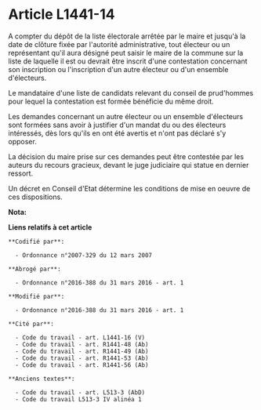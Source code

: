# Article L1441-14

A compter du dépôt de la liste électorale arrêtée par le maire et jusqu'à la date de clôture fixée par l'autorité
administrative, tout électeur ou un représentant qu'il aura désigné peut saisir le maire de la commune sur la liste de
laquelle il est ou devrait être inscrit d'une contestation concernant son inscription ou l'inscription d'un autre électeur ou
d'un ensemble d'électeurs. 

Le mandataire d'une liste de candidats relevant du conseil de prud'hommes pour lequel la contestation est formée bénéficie du
même droit. 

Les demandes concernant un autre électeur ou un ensemble d'électeurs sont formées sans avoir à justifier d'un mandat du ou
des électeurs intéressés, dès lors qu'ils en ont été avertis et n'ont pas déclaré s'y opposer. 

La décision du maire prise sur ces demandes peut être contestée par les auteurs du recours gracieux, devant le juge
judiciaire qui statue en dernier ressort. 

Un décret en Conseil d'Etat détermine les conditions de mise en oeuvre de ces dispositions.

**Nota:**



**Liens relatifs à cet article**

	**Codifié par**:

	  - Ordonnance n°2007-329 du 12 mars 2007

	**Abrogé par**:

	  - Ordonnance n°2016-388 du 31 mars 2016 - art. 1

	**Modifié par**:

	  - Ordonnance n°2016-388 du 31 mars 2016 - art. 1

	**Cité par**:

	  - Code du travail - art. L1441-16 (V)
	  - Code du travail - art. R1441-48 (Ab)
	  - Code du travail - art. R1441-49 (Ab)
	  - Code du travail - art. R1441-53 (Ab)
	  - Code du travail - art. R1441-56 (Ab)

	**Anciens textes**:

	  - Code du travail - art. L513-3 (AbD)
	  - Code du travail L513-3 IV alinéa 1
